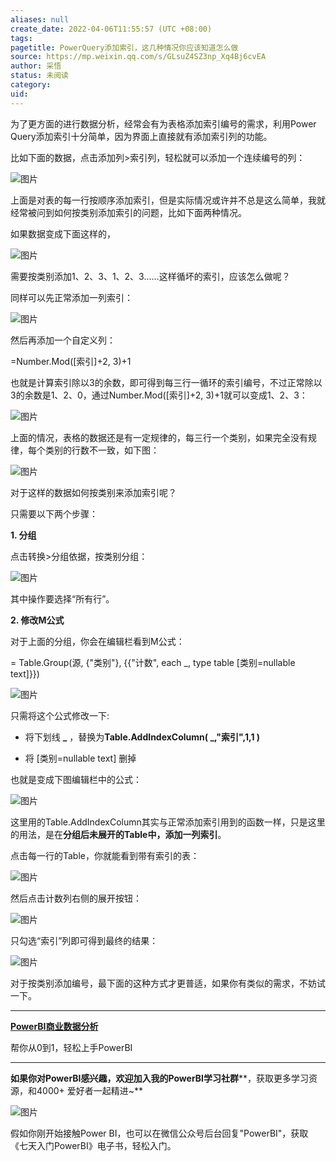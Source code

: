 ```yaml
---
aliases: null
create_date: 2022-04-06T11:55:57 (UTC +08:00)
tags: 
pagetitle: PowerQuery添加索引，这几种情况你应该知道怎么做
source: https://mp.weixin.qq.com/s/GLsuZ4SZ3np_Xq4Bj6cvEA
author: 采悟
status: 未阅读
category: 
uid: 
---
```


为了更方面的进行数据分析，经常会有为表格添加索引编号的需求，利用Power Query添加索引十分简单，因为界面上直接就有添加索引列的功能。

比如下面的数据，点击添加列>索引列，轻松就可以添加一个连续编号的列：

![图片](https://mmbiz.qpic.cn/mmbiz_jpg/aHEbZtANQJMwePy6LrpicIoFGbAoAQRmdxDP2D3tpo5GPIKkrxPviaAtDcNiaPAkDaRDBujjDp94Kuu1wlSojkia3A/640?wx_fmt=jpeg&wxfrom=5&wx_lazy=1&wx_co=1)

上面是对表的每一行按顺序添加索引，但是实际情况或许并不总是这么简单，我就经常被问到如何按类别添加索引的问题，比如下面两种情况。

如果数据变成下面这样的，  

![图片](https://mmbiz.qpic.cn/mmbiz_jpg/aHEbZtANQJPTQASDJdiaZC0tOibTb9b9ka8opo91al7Np9cIwP7HO8Hguv7aKmsq3b9vuITALty6vBfj5140vj5Q/640?wx_fmt=jpeg&wxfrom=5&wx_lazy=1&wx_co=1)

需要按类别添加1、2、3、1、2、3……这样循坏的索引，应该怎么做呢？

同样可以先正常添加一列索引：  

![图片](https://mmbiz.qpic.cn/mmbiz_jpg/aHEbZtANQJPTQASDJdiaZC0tOibTb9b9kaTcs1gl0ZWw3vn9bFXuw7WibY6kSwN5Dz8QB4IIeGHw3cTCJe8ibxiaL4g/640?wx_fmt=jpeg&wxfrom=5&wx_lazy=1&wx_co=1)

然后再添加一个自定义列：

\=Number.Mod(\[索引\]+2, 3)+1

也就是计算索引除以3的余数，即可得到每三行一循环的索引编号，不过正常除以3的余数是1、2、0，通过Number.Mod(\[索引\]+2, 3)+1就可以变成1、2、3：  

![图片](https://mmbiz.qpic.cn/mmbiz_jpg/aHEbZtANQJPTQASDJdiaZC0tOibTb9b9kaWoVvCoibcvJPibDibiaqj6SWOPOMWAcE8OHjhv6VWP3kmsRmfsia2qoIicHw/640?wx_fmt=jpeg&wxfrom=5&wx_lazy=1&wx_co=1)

上面的情况，表格的数据还是有一定规律的，每三行一个类别，如果完全没有规律，每个类别的行数不一致，如下图：  

![图片](https://mmbiz.qpic.cn/mmbiz_jpg/aHEbZtANQJPTQASDJdiaZC0tOibTb9b9ka0UwHmkTOYWQeEeSDXbVf9KclJpNBPXDp1rfOCdA0Zv8NRAia6IMJarw/640?wx_fmt=jpeg&wxfrom=5&wx_lazy=1&wx_co=1)

对于这样的数据如何按类别来添加索引呢？

只需要以下两个步骤：  

**1\. 分组**

点击转换>分组依据，按类别分组：

![图片](https://mmbiz.qpic.cn/mmbiz_jpg/aHEbZtANQJPTQASDJdiaZC0tOibTb9b9kaejkSR61MneUYr4odMdoqKGz9FxiaZzNP1wpeAPNYrdiazGJm5qeZp9cg/640?wx_fmt=jpeg&wxfrom=5&wx_lazy=1&wx_co=1)

其中操作要选择“所有行”。  

**2\. 修改M公式**

对于上面的分组，你会在编辑栏看到M公式：

\= Table.Group(源, {"类别"}, {{"计数", each \_, type table \[类别=nullable text\]}})

![图片](https://mmbiz.qpic.cn/mmbiz_jpg/aHEbZtANQJPTQASDJdiaZC0tOibTb9b9kaXoBvK9UUicHQWmBNDrwE3l8HzVFKOGlIMDUmoibwz1Pu7UecwhrD1uzg/640?wx_fmt=jpeg&wxfrom=5&wx_lazy=1&wx_co=1)

只需将这个公式修改一下:

-   将下划线 **\_** ，替换为**Table.AddIndexColumn( \_,"索引",1,1 )**
    
-   将 \[类别=nullable text\] 删掉
    

也就是变成下图编辑栏中的公式：

![图片](https://mmbiz.qpic.cn/mmbiz_jpg/aHEbZtANQJPTQASDJdiaZC0tOibTb9b9kaRVqCBJPDqQcGcgoeoAfRa6Z52VyU1aHMAfVdx0JB6aKMMWM1ERRh2g/640?wx_fmt=jpeg&wxfrom=5&wx_lazy=1&wx_co=1)

这里用的Table.AddIndexColumn其实与正常添加索引用到的函数一样，只是这里的用法，是在**分组后未展开的Table中，添加一列索引**。

点击每一行的Table，你就能看到带有索引的表：

![图片](https://mmbiz.qpic.cn/mmbiz_jpg/aHEbZtANQJPTQASDJdiaZC0tOibTb9b9kaHMia3ZO01skFwXiauy5HbXPASfzcKv3MMS6cjHY8A8AraoEHQFgVqsRw/640?wx_fmt=jpeg&wxfrom=5&wx_lazy=1&wx_co=1)

然后点击计数列右侧的展开按钮：

![图片](https://mmbiz.qpic.cn/mmbiz_jpg/aHEbZtANQJPTQASDJdiaZC0tOibTb9b9kaZ6rNNa8nonUk2qESzVib6wJSnet5AlegGPCAXzsvMYvpoUtaujVna4g/640?wx_fmt=jpeg&wxfrom=5&wx_lazy=1&wx_co=1)

只勾选“索引”列即可得到最终的结果：

![图片](https://mmbiz.qpic.cn/mmbiz_jpg/aHEbZtANQJPTQASDJdiaZC0tOibTb9b9kadibHYGP3iagI09NkW9rRdAqxQJaCgicel0sFxHW7ppHCr5pOgZjZGC6ew/640?wx_fmt=jpeg&wxfrom=5&wx_lazy=1&wx_co=1)

对于按类别添加编号，最下面的这种方式才更普适，如果你有类似的需求，不妨试一下。

___

[**PowerBI商业数据分析**](http://mp.weixin.qq.com/s?__biz=MzA4MzQwMjY4MA==&mid=2484074987&idx=1&sn=5cf4ba4b683ee9136bb7a26f6e9bcf01&chksm=8e0c533cb97bda2add48a4576b9c1e230249a5a4160dd93cd677a37ea21d26fc9cc26fc4cb1c&scene=21#wechat_redirect)

帮你从0到1，轻松上手PowerBI

___

**如果你对PowerBI感兴趣，欢迎加入我的PowerBI学习社群****，获取更多学习资源，和4000+ 爱好者一起精进~**  

![图片](https://mmbiz.qpic.cn/mmbiz_png/aHEbZtANQJMFLnwgdbghRHPLicKRaV70mVCZVq8Fhm46rkciaeOrLFJCv5f1omJxF8256YogHflkicEDM29aUMtaA/640?wx_fmt=png&wxfrom=5&wx_lazy=1&wx_co=1)

假如你刚开始接触Power BI，也可以在微信公众号后台回复"PowerBI"，获取《七天入门PowerBI》电子书，轻松入门。
